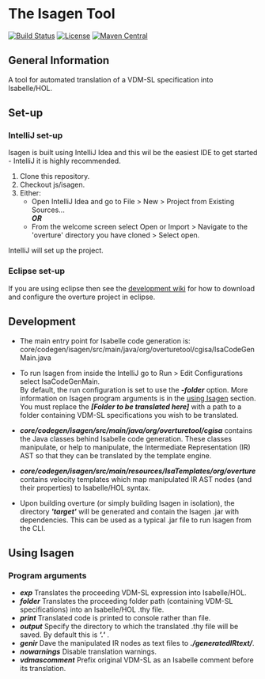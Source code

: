 # The Isagen Tool 
[![Build Status](https://build.overture.au.dk/jenkins/buildStatus/icon?job=overture-development)](https://build.overture.au.dk/jenkins/job/overture-development/)
[![License](http://img.shields.io/:license-gpl3-blue.svg?style=flat-square)](http://www.gnu.org/licenses/gpl-3.0.html)
[![Maven Central](https://img.shields.io/maven-central/v/org.overturetool/core.svg?label=Maven%20Central)](http://search.maven.org/#search%7Cgav%7C1%7Cg%3A%22org.overturetool.core%22)



## General Information

A tool for automated translation of a VDM-SL specification into Isabelle/HOL.

## Set-up

### IntelliJ set-up
Isagen is built using IntelliJ Idea and this wil be the easiest IDE to get started - IntelliJ it is highly recommended.

1. Clone this repository.
2. Checkout js/isagen.
3. Either:
    - Open IntelliJ Idea and go to File > New > Project from Existing Sources...  
    ***OR***
    - From the welcome screen select Open or Import > Navigate to the 'overture' directory you have cloned > Select open.

IntelliJ will set up the project.

### Eclipse set-up
If you are using eclipse then see the [development wiki](https://github.com/overturetool/overture/wiki) for how to download and configure the overture project in eclipse.

## Development

- The main entry point for Isabelle code generation is:
    core/codegen/isagen/src/main/java/org/overturetool/cgisa/IsaCodeGenMain.java  
    
- To run Isagen from inside the IntelliJ go to Run > Edit Configurations select IsaCodeGenMain.  
By default, the run configuration is set to use the ***-folder*** option. More information on Isagen program arguments is in the [using Isagen](#using-isagen) section. You must replace the ***\[Folder to be translated here]*** with a path to a folder containing VDM-SL specifications you wish to be translated.  

- ***core/codegen/isagen/src/main/java/org/overturetool/cgisa*** contains the Java classes behind Isabelle code generation. These classes manipulate, or help to manipulate, the Intermediate Representation (IR) AST so that they can be translated by the template engine.

- ***core/codegen/isagen/src/main/resources/IsaTemplates/org/overture*** contains velocity templates which map manipulated IR AST nodes (and their properties) to Isabelle/HOL syntax.

- Upon building overture (or simply building Isagen in isolation), the directory ***'target'*** will be generated and contain the Isagen .jar with dependencies. This can be used as a typical .jar file to run Isagen from the CLI.

## Using Isagen
### Program arguments

- ***exp*** Translates the proceeding VDM-SL expression into Isabelle/HOL.
- ***folder*** Translates the proceeding folder path (containing VDM-SL specifications) into an Isabelle/HOL .thy file.
- ***print*** Translated code is printed to console rather than file.
- ***output*** Specify the directory to which the translated .thy file will be saved. By default this is ***'.'*** .
- ***genir*** Dave the manipulated IR nodes as text files to ***./generatedIRtext/***.
- ***nowarnings*** Disable translation warnings.
- ***vdmascomment*** Prefix original VDM-SL as an Isabelle comment before its translation.

